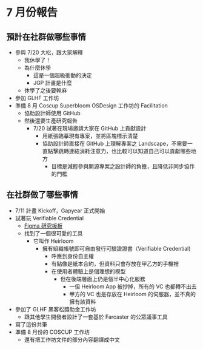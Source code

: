 # 7 月份報告

## 預計在社群做哪些事情
- 參與 7/20 大松，跟大家解釋
    - 我休學了！
    - 為什麼休學
        - 這是一個超級衝動的決定
        - JGP 計畫是什麼
    - 休學了之後要幹麻
- 參加 GLHF 工作坊
- 準備 8 月 Coscup Superbloom OSDesign 工作坊的 Facilitation
    - 協助設計師使用 GitHub
    - 然後還要生產研究報告
        - 7/20 試著在現場邀請大家在 GitHub 上貢獻設計
            - 用紙張臨摹現有專案，並將區塊標示清楚
            - 協助設計師直接在 GitHub 上理解專案之 Landscape，不需要一直點擊跳轉連結消耗注意力，也比較可以知道自己可以貢獻哪些地方
                - 目標是減輕參與開源專案之設計師的負擔，且降低非同步協作的門檻

## 在社群做了哪些事情
- 7/11 計畫 Kickoff，Gapyear 正式開始
- 試著玩 Verifiable Credential
    - [Figma 研究板板](https://www.figma.com/design/fqCxfNyjXL6cJXaNTfaqQ9/%E8%8D%89%E7%A8%BF?node-id=1-3738&t=GjsOR9RtL9KG1EI4-1)
    - 找到了一個很可愛的工具
        - 它叫作 Heirloom
            - 擁有組織帳號即可自由發行可驗證證書（Verifiable Credential)
                - 呼應到身份自主權
                - 有點像是紙本合約，但資料只會存放在甲乙方的手機裡
                - 在使用者體驗上是個理想的模型
                    - 但在後端層面上仍是個半中心化服務
                        - 一但 Heirloom App 被抄掉，所有的 VC 也都轉不出去
                        - 甲方的 VC 也是存放在 Heirloom 的伺服器，並不真的擁有該資料
- 參加了 GLHF 黑客松獎助金工作坊
    - 跟其他學生開發者設計了一套基於 Farcaster 的公眾議事工具
- 寫了這份共筆
- 準備 8 月份的 COSCUP 工作坊
    - 還有把工作坊文件的部分內容翻譯成中文
